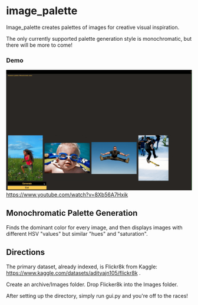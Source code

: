 # image_palette

Image_palette creates palettes of images for creative visual inspiration. 

The only currently supported palette generation style is monochromatic, but there will be more to come!

### Demo 
![](thegif.gif)
https://www.youtube.com/watch?v=8Xb56A7Hxik

## Monochromatic Palette Generation

Finds the dominant color for every image, and then displays images with different HSV "values" but similar "hues" and "saturation". 

## Directions

The primary dataset, already indexed, is Flickr8k from Kaggle: https://www.kaggle.com/datasets/adityajn105/flickr8k . 

Create an archive/Images folder. Drop Flicker8k into the Images folder. 

After setting up the directory, simply run gui.py and you're off to the races!
